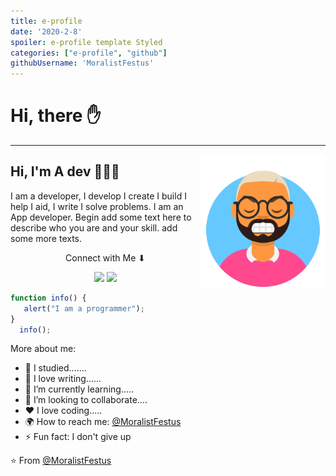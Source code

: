 ```yaml
---
title: e-profile
date: '2020-2-8'
spoiler: e-profile template Styled
categories: ["e-profile", "github"]
githubUsername: 'MoralistFestus'
---
```




# Hi, there ✋
<hr>
<img align="right" src="https://github.com/MoralistFestus/awesome-README-templates/blob/master/e-profile/avataaars.png" alt="I am a developer" width="200">

## Hi, I'm A dev 👋🏾‍💻

I am a developer, I develop I create I build I help I aid, I write I solve problems. I am an App developer. Begin add some text here to describe who you are and your skill. add some more texts.
<p align="center">Connect with Me ⬇</p>
<p align="center">
<a href= "https://dev.to"><img src="https://img.icons8.com/windows/32/000000/dev.png"/></a>
<a href= "https://twitter.com/"><img src="https://img.icons8.com/material-outlined/30/000000/twitter.png"/></a>
</p>

```javascript
function info() {
   alert("I am a programmer");
}
  info();
```
More about me:

- 📙 I studied.......
- 📝 I love writing......
- 🌱 I’m currently learning..... 
- 👯 I’m looking to collaborate....
- ♥  I love coding.....
- 🌍 How to reach me: [@MoralistFestus](https://github.com/MoralistFestus) 
- ⚡ Fun fact: I don't give up 

<!-- End of Readme -->
⭐️ From [@MoralistFestus](https://github.com/MoralistFestus)
